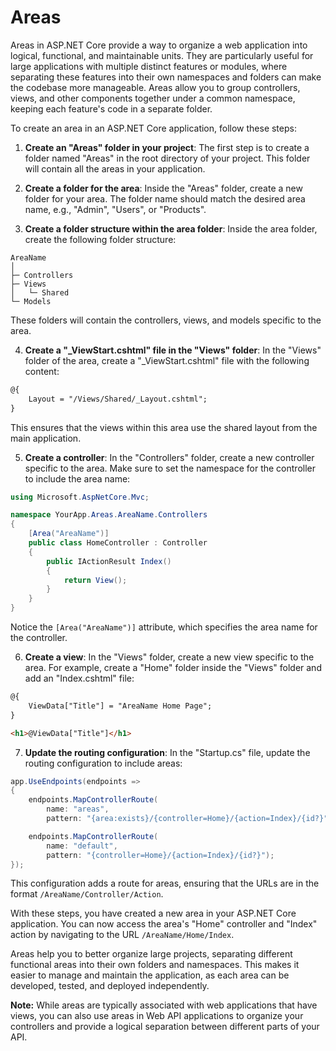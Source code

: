 # Areas

Areas in ASP.NET Core provide a way to organize a web application into logical, functional, and maintainable units. They are particularly useful for large applications with multiple distinct features or modules, where separating these features into their own namespaces and folders can make the codebase more manageable. Areas allow you to group controllers, views, and other components together under a common namespace, keeping each feature's code in a separate folder.

To create an area in an ASP.NET Core application, follow these steps:

1. **Create an "Areas" folder in your project**: The first step is to create a folder named "Areas" in the root directory of your project. This folder will contain all the areas in your application.

2. **Create a folder for the area**: Inside the "Areas" folder, create a new folder for your area. The folder name should match the desired area name, e.g., "Admin", "Users", or "Products".

3. **Create a folder structure within the area folder**: Inside the area folder, create the following folder structure:

```
AreaName
│
├─ Controllers
├─ Views
│   └─ Shared
└─ Models
```

These folders will contain the controllers, views, and models specific to the area.

4. **Create a "_ViewStart.cshtml" file in the "Views" folder**: In the "Views" folder of the area, create a "_ViewStart.cshtml" file with the following content:

```html
@{
    Layout = "/Views/Shared/_Layout.cshtml";
}
```

This ensures that the views within this area use the shared layout from the main application.

5. **Create a controller**: In the "Controllers" folder, create a new controller specific to the area. Make sure to set the namespace for the controller to include the area name:

```csharp
using Microsoft.AspNetCore.Mvc;

namespace YourApp.Areas.AreaName.Controllers
{
    [Area("AreaName")]
    public class HomeController : Controller
    {
        public IActionResult Index()
        {
            return View();
        }
    }
}
```

Notice the `[Area("AreaName")]` attribute, which specifies the area name for the controller.

6. **Create a view**: In the "Views" folder, create a new view specific to the area. For example, create a "Home" folder inside the "Views" folder and add an "Index.cshtml" file:

```html
@{
    ViewData["Title"] = "AreaName Home Page";
}

<h1>@ViewData["Title"]</h1>
```

7. **Update the routing configuration**: In the "Startup.cs" file, update the routing configuration to include areas:

```csharp
app.UseEndpoints(endpoints =>
{
    endpoints.MapControllerRoute(
        name: "areas",
        pattern: "{area:exists}/{controller=Home}/{action=Index}/{id?}");

    endpoints.MapControllerRoute(
        name: "default",
        pattern: "{controller=Home}/{action=Index}/{id?}");
});
```

This configuration adds a route for areas, ensuring that the URLs are in the format `/AreaName/Controller/Action`.

With these steps, you have created a new area in your ASP.NET Core application. You can now access the area's "Home" controller and "Index" action by navigating to the URL `/AreaName/Home/Index`.

Areas help you to better organize large projects, separating different functional areas into their own folders and namespaces. This makes it easier to manage and maintain the application, as each area can be developed, tested, and deployed independently.

**Note:** While areas are typically associated with web applications that have views, you can also use areas in Web API applications to organize your controllers and provide a logical separation between different parts of your API.